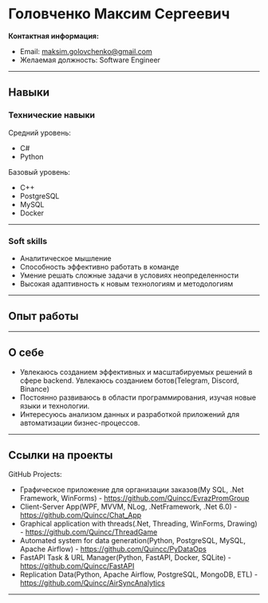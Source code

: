 # Головченко Максим Сергеевич

**Контактная информация:**  
- Email: maksim.golovchenko@gmail.com 
- Желаемая должность: Software Engineer  

---

## Навыки

### Технические навыки

Средний уровень:
- C#
- Python

Базовый уровень:
- С++
- PostgreSQL
- MySQL
- Docker

---

### Soft skills
- Аналитическое мышление
- Способность эффективно работать в команде
- Умение решать сложные задачи в условиях неопределенности
- Высокая адаптивность к новым технологиям и методологиям

---

## Опыт работы


---

## О себе

- Увлекаюсь созданием эффективных и масштабируемых решений в сфере backend. Увлекаюсь созданием ботов(Telegram, Discord, Binance)
- Постоянно развиваюсь в области программирования, изучая новые языки и технологии.
- Интересуюсь анализом данных и разработкой приложений для автоматизации бизнес-процессов.

---

## Ссылки на проекты

GitHub Projects: 
- Графическое приложение для организации заказов(My SQL, .Net Framework, WinForms) - https://github.com/Quincc/EvrazPromGroup 
- Client-Server App(WPF, MVVM, NLog, .NetFramework, .Net 6.0) - https://github.com/Quincc/Chat_App 
- Graphical application with threads(.Net, Threading, WinForms, Drawing) - https://github.com/Quincc/ThreadGame 
- Automated system for data generation(Python, PostgreSQL, MySQL, Apache Airflow) - https://github.com/Quincc/PyDataOps 
- FastAPI Task & URL Manager(Python, FastAPI, Docker, SQLite) - https://github.com/Quincc/FastAPI 
- Replication Data(Python, Apache Airflow, PostgreSQL, MongoDB, ETL) - https://github.com/Quincc/AirSyncAnalytics
---
